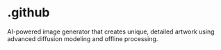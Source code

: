 # .github
AI-powered image generator that creates unique, detailed artwork using advanced diffusion modeling and offline processing.  
